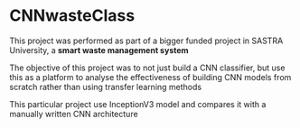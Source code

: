 # CNNwasteClass

This project was performed as part of a bigger funded project in SASTRA University, a **smart waste management system**

The objective of this project was to not just build a CNN classifier, but use this as a platform to analyse the effectiveness of building CNN models from scratch rather than using transfer learning methods 

This particular project use InceptionV3 model and compares it with a manually written CNN architecture 
